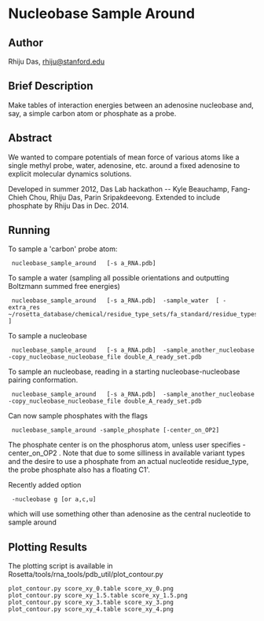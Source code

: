 # Nucleobase Sample Around

## Author
Rhiju Das, rhiju@stanford.edu

## Brief Description

Make tables of interaction energies between an adenosine nucleobase and, say, 
 a simple carbon atom or phosphate as a probe.

## Abstract

We wanted to compare potentials of mean force of various atoms like a single methyl probe, water, adenosine, etc. around a fixed adenosine to explicit molecular dynamics solutions.

Developed in summer 2012, Das Lab hackathon -- Kyle Beauchamp, Fang-Chieh Chou, Rhiju Das, Parin Sripakdeevong. 
Extended to include phosphate by Rhiju Das in Dec. 2014.

## Running
To sample a 'carbon' probe atom:
```
 nucleobase_sample_around   [-s a_RNA.pdb]
```

To sample a water (sampling all possible orientations and outputting Boltzmann summed free energies)
```
 nucleobase_sample_around   [-s a_RNA.pdb]  -sample_water  [ -extra_res ~/rosetta_database/chemical/residue_type_sets/fa_standard/residue_types/water/TP3.params ]
```
To sample a nucleobase
```
 nucleobase_sample_around   [-s a_RNA.pdb]  -sample_another_nucleobase   -copy_nucleobase_nucleobase_file double_A_ready_set.pdb
```
To sample an nucleobase, reading in a starting nucleobase-nucleobase pairing conformation.
```
 nucleobase_sample_around   [-s a_RNA.pdb]  -sample_another_nucleobase   -copy_nucleobase_nucleobase_file double_A_ready_set.pdb
```
Can now sample phosphates with the flags
```
 nucleobase_sample_around -sample_phosphate [-center_on_OP2]
```
The phosphate center is on the phosphorus atom, unless user specifies -center_on_OP2 . 
Note that due to some silliness in available variant types and the desire to use a phosphate from an actual nucleotide residue_type, the probe phosphate also has a floating C1'.

Recently added option
```
 -nucleobase g [or a,c,u]
```
which will use something other than adenosine as the central nucleotide to sample around

## Plotting Results

The plotting script is available in Rosetta/tools/rna_tools/pdb_util/plot_contour.py
```
plot_contour.py score_xy_0.table score_xy_0.png
plot_contour.py score_xy_1.5.table score_xy_1.5.png
plot_contour.py score_xy_3.table score_xy_3.png
plot_contour.py score_xy_4.table score_xy_4.png
```

